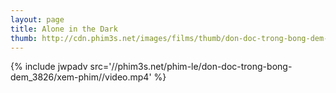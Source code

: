 ```yaml
---
layout: page
title: Alone in the Dark
thumb: http://cdn.phim3s.net/images/films/thumb/don-doc-trong-bong-dem-alone-in-the-dark-2005.jpg
---
```

{% include jwpadv src='//phim3s.net/phim-le/don-doc-trong-bong-dem_3826/xem-phim//video.mp4' %}